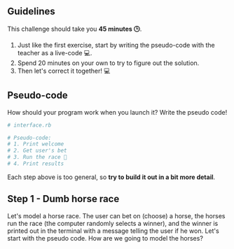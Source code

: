 ## Guidelines

This challenge should take you **45 minutes 🕒**.

1. Just like the first exercise, start by writing the pseudo-code with the teacher as a live-code 💻.
2. Spend 20 minutes on your own to try to figure out the solution.
3. Then let's correct it together! 💻

## Pseudo-code

How should your program work when you launch it? Write the pseudo code!

```ruby
# interface.rb

# Pseudo-code:
# 1. Print welcome
# 2. Get user's bet
# 3. Run the race 🐴
# 4. Print results
```

Each step above is too general, so **try to build it out in a bit more detail**.

## Step 1 - Dumb horse race

Let's model a horse race. The user can bet on (choose) a horse, the horses run the race (the computer randomly selects a winner), and the winner is printed out in the terminal with a message telling the user if he won. Let's start with the pseudo code. How are we going to model the horses?

